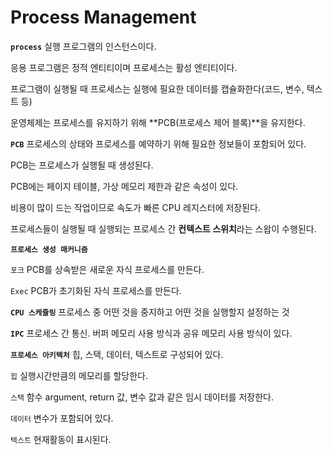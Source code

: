 # Process Management

**`process`** 실행 프로그램의 인스턴스이다.

응용 프로그램은 정적 엔티티이며 프로세스는 활성 엔티티이다.

프로그램이 실행될 때 프로세스는 실행에 필요한 데이터를 캡슐화한다(코드, 변수, 텍스트 등)

운영체제는 프로세스를 유지하기 위해 **PCB(프로세스 제어 블록)**을 유지한다.

**`PCB`** 프로세스의 상태와 프로세스를 예약하기 위해 필요한 정보들이 포함되어 있다.

PCB는 프로세스가 실행될 때 생성된다.

PCB에는 페이지 테이블, 가상 메모리 제한과 같은 속성이 있다.

비용이 많이 드는 작업이므로 속도가 빠른 CPU 레지스터에 저장된다.

프로세스들이 실행될 때 실행되는 프로세스 간 **컨텍스트 스위치**라는 스왑이 수행된다. 

**`프로세스 생성 매커니즘`**

`포크` PCB를 상속받은 새로운 자식 프로세스를 만든다.

`Exec` PCB가 초기화된 자식 프로세스를 만든다.

**`CPU 스케쥴링`** 프로세스 중 어떤 것을 중지하고 어떤 것을 실행할지 설정하는 것

**`IPC`** 프로세스 간 통신. 버퍼 메모리 사용 방식과 공유 메모리 사용 방식이 있다.

**`프로세스 아키텍처`** 힙, 스택, 데이터, 텍스트로 구성되어 있다.

`힙` 실행시간만큼의 메모리를 할당한다.

`스택` 함수 argument, return 값, 변수 값과 같은 임시 데이터를 저장한다.

`데이터` 변수가 포함되어 있다.

`텍스트` 현재활동이 표시된다.